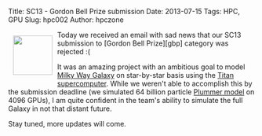 Title: SC13 - Gordon Bell Prize submission
Date: 2013-07-15
Tags: HPC, GPU
Slug: hpc002
Author: hpczone


<!-- PELICAN_BEGIN_SUMMARY -->
<img src="/images/sc13_ph.png" style="float:left; margin: 10px; height: 80px; width: 80px;" />
Today we received an email with sad news that our SC13 submission to [Gordon
Bell Prize][gbp] category was rejected :(
<!-- PELICAN_END_SUMMARY -->

It was an amazing project with an ambitious goal to model [Milky Way Galaxy][mw] on
star-by-star basis using the [Titan supercomputer][titan]. While we weren't
able to accomplish this by the submission deadline (we simulated 64
billion particle [Plummer model][plummer] on 4096 GPUs), I am quite confident
in the team's ability to simulate the full Galaxy in not that distant future.

Stay tuned, more updates will come.

[plummer]: http://en.wikipedia.org/wiki/Plummer_model
[gbp]: http://en.wikipedia.org/wiki/Gordon_Bell_Prize
[mw]: https://en.wikipedia.org/wiki/Milky_Way
[titan]: http://en.wikipedia.org/wiki/Titan_(supercomputer)
[ph]: /images/sc13_ph.png "width: 64px"


